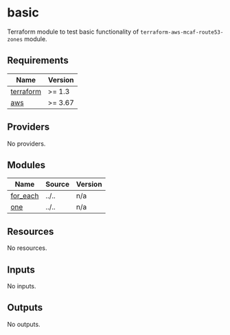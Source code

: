# basic

Terraform module to test basic functionality of `terraform-aws-mcaf-route53-zones` module.

<!-- BEGIN_TF_DOCS -->
## Requirements

| Name | Version |
|------|---------|
| <a name="requirement_terraform"></a> [terraform](#requirement\_terraform) | >= 1.3 |
| <a name="requirement_aws"></a> [aws](#requirement\_aws) | >= 3.67 |

## Providers

No providers.

## Modules

| Name | Source | Version |
|------|--------|---------|
| <a name="module_for_each"></a> [for\_each](#module\_for\_each) | ../.. | n/a |
| <a name="module_one"></a> [one](#module\_one) | ../.. | n/a |

## Resources

No resources.

## Inputs

No inputs.

## Outputs

No outputs.
<!-- END_TF_DOCS -->
